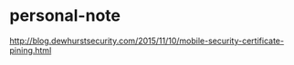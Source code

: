 # personal-note  
http://blog.dewhurstsecurity.com/2015/11/10/mobile-security-certificate-pining.html  
